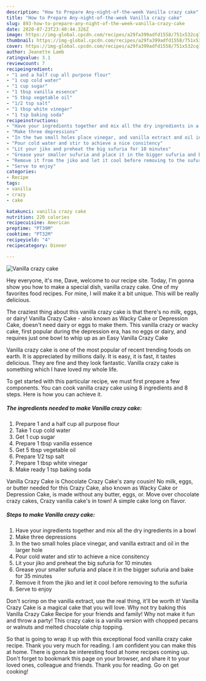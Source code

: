 ```yaml
---
description: "How to Prepare Any-night-of-the-week Vanilla crazy cake"
title: "How to Prepare Any-night-of-the-week Vanilla crazy cake"
slug: 893-how-to-prepare-any-night-of-the-week-vanilla-crazy-cake
date: 2020-07-23T23:40:44.326Z
image: https://img-global.cpcdn.com/recipes/a29fa399adfd1558/751x532cq70/vanilla-crazy-cake-recipe-main-photo.jpg
thumbnail: https://img-global.cpcdn.com/recipes/a29fa399adfd1558/751x532cq70/vanilla-crazy-cake-recipe-main-photo.jpg
cover: https://img-global.cpcdn.com/recipes/a29fa399adfd1558/751x532cq70/vanilla-crazy-cake-recipe-main-photo.jpg
author: Jeanette Lamb
ratingvalue: 3.1
reviewcount: 7
recipeingredient:
- "1 and a half cup all purpose flour"
- "1 cup cold water"
- "1 cup sugar"
- "1 tbsp vanilla essence"
- "5 tbsp vegetable oil"
- "1/2 tsp salt"
- "1 tbsp white vinegar"
- "1 tsp baking soda"
recipeinstructions:
- "Have your ingredients together and mix all the dry ingredients in a bowl"
- "Make three depressions"
- "In the two small holes place vinegar, and vanilla extract and oil in the larger hole"
- "Pour cold water and stir to achieve a nice consitency"
- "Lit your jiko and preheat the big sufuria for 10 minutes"
- "Grease your smaller sufuria and place it in the bigger sufuria and bake for 35 minutes"
- "Remove it from the jiko and let it cool before removing to the sufuria"
- "Serve to enjoy"
categories:
- Recipe
tags:
- vanilla
- crazy
- cake

katakunci: vanilla crazy cake 
nutrition: 220 calories
recipecuisine: American
preptime: "PT39M"
cooktime: "PT32M"
recipeyield: "4"
recipecategory: Dinner

---
```



![Vanilla crazy cake](https://img-global.cpcdn.com/recipes/a29fa399adfd1558/751x532cq70/vanilla-crazy-cake-recipe-main-photo.jpg)

Hey everyone, it's me, Dave, welcome to our recipe site. Today, I'm gonna show you how to make a special dish, vanilla crazy cake. One of my favorites food recipes. For mine, I will make it a bit unique. This will be really delicious.

The craziest thing about this vanilla crazy cake is that there&#39;s no milk, eggs, or dairy! Vanilla Crazy Cake - also known as Wacky Cake or Depression Cake, doesn&#39;t need dairy or eggs to make them. This vanilla crazy or wacky cake, first popular during the depression era, has no eggs or dairy, and requires just one bowl to whip up as an Easy Vanilla Crazy Cake

Vanilla crazy cake is one of the most popular of recent trending foods on earth. It is appreciated by millions daily. It is easy, it is fast, it tastes delicious. They are fine and they look fantastic. Vanilla crazy cake is something which I have loved my whole life.


To get started with this particular recipe, we must first prepare a few components. You can cook vanilla crazy cake using 8 ingredients and 8 steps. Here is how you can achieve it.

<!--inarticleads1-->

##### The ingredients needed to make Vanilla crazy cake:

1. Prepare 1 and a half cup all purpose flour
1. Take 1 cup cold water
1. Get 1 cup sugar
1. Prepare 1 tbsp vanilla essence
1. Get 5 tbsp vegetable oil
1. Prepare 1/2 tsp salt
1. Prepare 1 tbsp white vinegar
1. Make ready 1 tsp baking soda


Vanilla Crazy Cake is Chocolate Crazy Cake&#39;s zany cousin! No milk, eggs, or butter needed for this Crazy Cake, also known as Wacky Cake or Depression Cake, is made without any butter, eggs, or. Move over chocolate crazy cakes, Crazy vanilla cake&#39;s in town! A simple cake long on flavor. 

<!--inarticleads2-->

##### Steps to make Vanilla crazy cake:

1. Have your ingredients together and mix all the dry ingredients in a bowl
1. Make three depressions
1. In the two small holes place vinegar, and vanilla extract and oil in the larger hole
1. Pour cold water and stir to achieve a nice consitency
1. Lit your jiko and preheat the big sufuria for 10 minutes
1. Grease your smaller sufuria and place it in the bigger sufuria and bake for 35 minutes
1. Remove it from the jiko and let it cool before removing to the sufuria
1. Serve to enjoy


Don&#39;t scrimp on the vanilla extract, use the real thing, it&#39;ll be worth it! Vanilla Crazy Cake is a magical cake that you will love. Why not try baking this Vanilla Crazy Cake Recipe for your friends and family! Why not make it fun and throw a party! This crazy cake is a vanilla version with chopped pecans or walnuts and melted chocolate chip topping. 

So that is going to wrap it up with this exceptional food vanilla crazy cake recipe. Thank you very much for reading. I am confident you can make this at home. There is gonna be interesting food at home recipes coming up. Don't forget to bookmark this page on your browser, and share it to your loved ones, colleague and friends. Thank you for reading. Go on get cooking!
